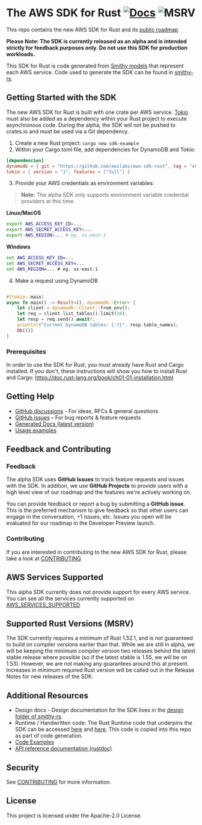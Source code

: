 # The AWS SDK for Rust [![Docs](https://img.shields.io/badge/docs-v0.0.9--alpha-blue)](https://awslabs.github.io/aws-sdk-rust/) ![MSRV](https://img.shields.io/badge/msrv-1.52.1-red)

This repo contains the new AWS SDK for Rust and its [public roadmap](https://github.com/awslabs/aws-sdk-rust/projects/1)

**Please Note: The SDK is currently released as an alpha and is intended strictly for feedback purposes only. Do not use this SDK for production workloads.**

This SDK for Rust is code generated from [Smithy models](https://awslabs.github.io/smithy/) that represent each AWS service. Code used to generate the SDK can be found in [smithy-rs](https://github.com/awslabs/smithy-rs).

## Getting Started with the SDK

The new AWS SDK for Rust is built with one crate per AWS service. [Tokio](https://crates.io/crates/tokio) must also be added as a dependency within your Rust project to execute asynchronous code. During the alpha, the SDK will not be pushed to crates.io and must be used via a Git dependency.

1. Create a new Rust project: `cargo new sdk-example`
2. Within your Cargo.toml file, add dependencies for DynamoDB and Tokio:

```toml
[dependencies]
dynamodb = { git = "https://github.com/awslabs/aws-sdk-rust", tag = "v0.0.9-alpha", package = "aws-sdk-dynamodb" }
tokio = { version = "1", features = ["full"] }
```
3. Provide your AWS credentials as environment variables:
  > **Note:** The alpha SDK only supports environment variable credential providers at this time. 

**Linux/MacOS**
```bash
export AWS_ACCESS_KEY_ID=...
export AWS_SECRET_ACCESS_KEY=...
export AWS_REGION=... # eg. us-east-1
```
**Windows**
```cmd
set AWS_ACCESS_KEY_ID=...
set AWS_SECRET_ACCESS_KEY=...
set AWS_REGION=... # eg. us-east-1
```

4. Make a request using DynamoDB

```rust

#[tokio::main]
async fn main() -> Result<(), dynamodb::Error> {
    let client = dynamodb::Client::from_env();
    let req = client.list_tables().limit(10);
    let resp = req.send().await?;
    println!("Current DynamoDB tables: {:?}", resp.table_names);
    Ok(())
}
```

### Prerequisites

In order to use the SDK for Rust, you must already have Rust and Cargo installed. If you don't, these instructions will show you how to install Rust and Cargo: https://doc.rust-lang.org/book/ch01-01-installation.html

## Getting Help

* [GitHub discussions](https://github.com/awslabs/aws-sdk-rust/discussions) - For ideas, RFCs & general questions
* [GitHub issues](https://github.com/awslabs/aws-sdk-rust/issues/new/choose) – For bug reports & feature requests
* [Generated Docs (latest version)](https://awslabs.github.io/aws-sdk-rust/)
* [Usage examples](https://github.com/awslabs/aws-sdk-rust/tree/main/sdk/examples)

## Feedback and Contributing

### Feedback 

The alpha SDK uses **GitHub Issues** to track feature requests and issues with the SDK. In addition, we use **GitHub Projects** to provide users with a high level view of our roadmap and the features we're actively working on. 

You can provide feedback or report a bug  by submitting a **GitHub issue**. This is the preferred mechanism to give feedback so that other users can engage in the conversation, +1 issues, etc. Issues you open will be evaluated for our roadmap in the Developer Preview launch.

### Contributing

If you are interested in contributing to the new AWS SDK for Rust, please take a look at [CONTRIBUTING](CONTRIBUTING.md)

## AWS Services Supported

This alpha SDK currently does not provide support for every AWS service. You can see all the services currently supported on [AWS_SERVICES_SUPPORTED](AWS_SERVICES_SUPPORTED.md)

## Supported Rust Versions (MSRV)

The SDK currently requires a minimum of Rust 1.52.1, and is not guaranteed to build on compiler versions earlier than that. While we are still in alpha, we will be keeping the minimum compiler version two releases behind the latest stable release where possible (so if the latest stable is 1.55, we will be on 1.53). However, we are not making any guarantees around this at present. Increases in minimum required Rust version will be called out in the Release Notes for new releases of the SDK.

## Additional Resources

- Design docs - Design documentation for the SDK lives in the [design folder of smithy-rs](https://github.com/awslabs/smithy-rs/tree/main/design).
- Runtime / Handwritten code: The Rust Runtime code that underpins the SDK can be accessed [here](https://github.com/awslabs/smithy-rs/tree/main/rust-runtime) and [here](https://github.com/awslabs/smithy-rs/tree/main/aws/rust-runtime). This code is copied into this repo as part of code generation.
- [Code Examples](https://github.com/awslabs/aws-sdk-rust/tree/main/sdk/examples)
- [API reference documentation (rustdoc)](https://awslabs.github.io/aws-sdk-rust/)
## Security

See [CONTRIBUTING](CONTRIBUTING.md#security-issue-notifications) for more information.

## License

This project is licensed under the Apache-2.0 License.
